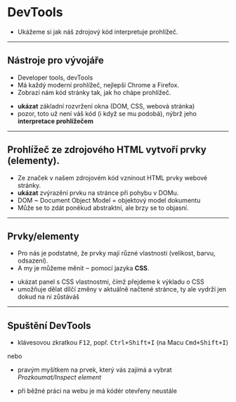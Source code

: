 <!-- .slide: data-state="c-slide-inter" -->

# DevTools

>>>
* Ukážeme si jak náš zdrojový kód interpretuje prohlížeč.

---

## Nástroje pro vývojáře

* Developer tools, devTools
* Má každý moderní prohlížeč, nejlepší Chrome a Firefox.
* Zobrazí nám kód stránky tak, jak ho chápe prohlížeč.

>>>
* **ukázat** základní rozvržení okna (DOM, CSS, webová stránka)
* pozor, toto už není váš kód (i když se mu podobá), nýbrž jeho **interpretace prohlížečem**

---

## Prohlížeč ze zdrojového HTML vytvoří prvky (elementy).

>>>
* Ze značek v našem zdrojovém kód vzninout HTML prvky webové stránky.
* **ukázat** zvýrazění prvku na stránce při pohybu v DOMu.
* DOM ~ Document Object Model = objektový model dokumentu
* Může se to zdát poněkud abstraktní, ale brzy se to objasní.

---

## Prvky/elementy

* Pro nás je podstatné, že prvky mají různé vlastnosti (velikost, barvu, odsazení).
* A my je můžeme měnit ‒ pomocí jazyka **CSS**.

>>>
* ukázat panel s CSS vlastnostmi, čímž přejdeme k výkladu o CSS
* umožňuje dělat dílčí změny v aktuálně načtené stránce, ty ale vydrží jen dokud na ní zůstáváš

---

## Spuštění DevTools

* klávesovou zkratkou <kbd>F12</kbd>, popř. <kbd>Ctrl+Shift+I</kbd> (na Macu <kbd>Cmd+Shift+I</kbd>)

nebo

* pravým myšítkem na prvek, který vás zajímá a vybrat _Prozkoumat/Inspect element_

>>>
* při běžné práci na webu je má kódér otevřeny neustále